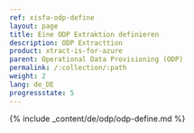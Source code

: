 ```yaml
---
ref: xisfa-odp-define
layout: page
title: Eine ODP Extraktion definieren
description: ODP Extracttion
product: xtract-is-for-azure
parent: Operational Data Provisioning (ODP)
permalink: /:collection/:path
weight: 2
lang: de_DE
progressstate: 5
---
```


{% include _content/de/odp/odp-define.md %}